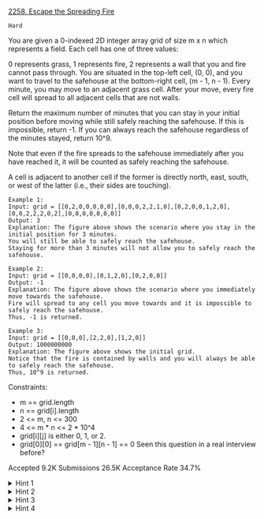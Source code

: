 [2258. Escape the Spreading Fire](https://leetcode.com/problems/escape-the-spreading-fire/)

`Hard`

You are given a 0-indexed 2D integer array grid of size m x n which represents a field. Each cell has one of three values:

0 represents grass,
1 represents fire,
2 represents a wall that you and fire cannot pass through.
You are situated in the top-left cell, (0, 0), and you want to travel to the safehouse at the bottom-right cell, (m - 1, n - 1). Every minute, you may move to an adjacent grass cell. After your move, every fire cell will spread to all adjacent cells that are not walls.

Return the maximum number of minutes that you can stay in your initial position before moving while still safely reaching the safehouse. If this is impossible, return -1. If you can always reach the safehouse regardless of the minutes stayed, return 10^9.

Note that even if the fire spreads to the safehouse immediately after you have reached it, it will be counted as safely reaching the safehouse.

A cell is adjacent to another cell if the former is directly north, east, south, or west of the latter (i.e., their sides are touching).

```
Example 1:
Input: grid = [[0,2,0,0,0,0,0],[0,0,0,2,2,1,0],[0,2,0,0,1,2,0],[0,0,2,2,2,0,2],[0,0,0,0,0,0,0]]
Output: 3
Explanation: The figure above shows the scenario where you stay in the initial position for 3 minutes.
You will still be able to safely reach the safehouse.
Staying for more than 3 minutes will not allow you to safely reach the safehouse.

Example 2:
Input: grid = [[0,0,0,0],[0,1,2,0],[0,2,0,0]]
Output: -1
Explanation: The figure above shows the scenario where you immediately move towards the safehouse.
Fire will spread to any cell you move towards and it is impossible to safely reach the safehouse.
Thus, -1 is returned.

Example 3:
Input: grid = [[0,0,0],[2,2,0],[1,2,0]]
Output: 1000000000
Explanation: The figure above shows the initial grid.
Notice that the fire is contained by walls and you will always be able to safely reach the safehouse.
Thus, 10^9 is returned.
``` 

Constraints:

- m == grid.length
- n == grid[i].length
- 2 <= m, n <= 300
- 4 <= m * n <= 2 * 10^4
- grid[i][j] is either 0, 1, or 2.
- grid[0][0] == grid[m - 1][n - 1] == 0
Seen this question in a real interview before?

Accepted
9.2K
Submissions
26.5K
Acceptance Rate
34.7%

<details>
<summary>Hint 1</summary>

For some tile (x, y), how can we determine when, if ever, the fire will reach it?

</details>
<details>
<summary>Hint 2</summary>

We can use multi-source BFS to find the earliest time the fire will reach each cell.

</details>
<details>
<summary>Hint 3</summary>

Then, starting with a given t minutes of staying in the initial position, we can check if there is a safe path to the safehouse using the obtained information about the fire.

</details>
<details>
<summary>Hint 4</summary>

We can use binary search to efficiently find the maximum t that allows us to reach the safehouse.

</details>
